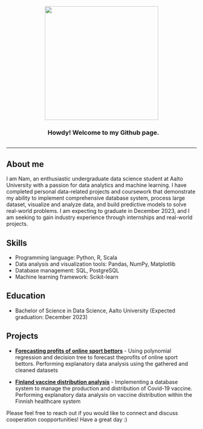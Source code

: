 <div style="text-align: center;">
  <img src='https://media.giphy.com/media/3oFzlW8dht4DdvwBqg/giphy.gif' width='300px' style='display: inline-block; vertical-align: middle;'>
  <h3 style='display: inline-block; vertical-align: middle; margin-left: 10px;'> Howdy! Welcome to my Github page.</h3>
</div>

 <!-- About section -->

---
## About me

I am Nam, an enthusiastic undergraduate data science student at Aalto University with a passion for data analytics and machine learning. I have completed personal data-related projects and coursework that demonstrate my ability to implement comprehensive database system, process large dataset, visualize and analyze data, and build predictive models to solve real-world problems. I am expecting to graduate in December 2023, and I am seeking to gain industry experience through internships and real-world projects.

## Skills
- Programming language: Python, R, Scala
- Data analysis and visualization tools: Pandas, NumPy, Matplotlib
- Database management: SQL, PostgreSQL
- Machine learning framework: Scikit-learn

## Education
- Bachelor of Science in Data Science, Aalto University (Expected graduation: December 2023)
  
## Projects
- [**Forecasting profits of online sport bettors**](https://github.com/NamBui43/Predicting-Profits-Of-Online-Sport-Bettors-) - Using polynomial regression and decision tree to forecast theprofits of online sport bettors. Performing explanatory data analysis using the gathered and cleaned datasets

- [**Finland vaccine distribution analysis**](https://github.com/NamBui43/Finland-Vaccine-Distribution-Analysis) - Implementing a database system to manage the production and distribution of Covid-19 vaccine. Performing explanatory data analysis on vaccine distribution within the Finnish healthcare system

Please feel free to reach out if you would like to connect and discuss cooperation coopportunities! Have a great day :)

